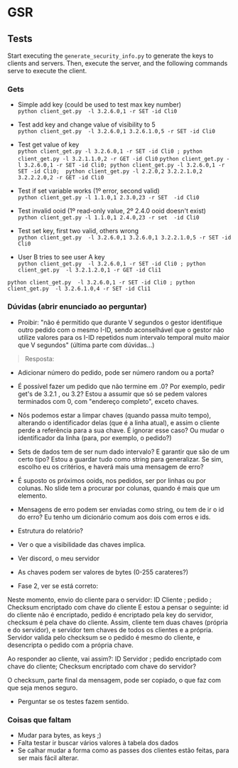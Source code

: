 # GSR

## Tests
Start executing the `generate_security_info.py` to generate the keys to clients and servers.
Then, execute the server, and the following commands serve to execute the client.

### Gets

- Simple add key (could be used to test max key number) \
`python client_get.py  -l 3.2.6.0,1 -r SET -id Cli0`

- Test add key and change value of visibility to 5 \
`python client_get.py  -l 3.2.6.0,1 3.2.6.1.0,5 -r SET -id Cli0`


- Test get value of key  \
`python client_get.py -l 3.2.6.0,1 -r SET -id Cli0 ; python client_get.py -l 3.2.1.1.0,2 -r GET -id Cli0`
`python client_get.py -l 3.2.6.0,1 -r SET -id Cli0; python client_get.py -l 3.2.6.0,1 -r SET -id Cli0;  python client_get.py -l 2.2.0,2 3.2.2.1.0,2 3.2.2.2.0,2 -r GET -id Cli0`

- Test if set variable works (1º error, second valid) \
`python client_get.py -l 1.1.0,1 2.3.0,23 -r SET  -id Cli0`

- Test invalid ooid (1º read-only value, 2º 2.4.0 ooid doesn't exist) \
`python client_get.py -l 1.1.0,1 2.4.0,23 -r set  -id Cli0`

- Test set key, first two valid, others wrong \
`python client_get.py  -l 3.2.6.0,1 3.2.6.0,1 3.2.2.1.0,5 -r SET -id Cli0`

- User B tries to see user A key \
`python client_get.py  -l 3.2.6.0,1 -r SET -id Cli0 ; python client_get.py  -l 3.2.1.2.0,1 -r GET -id Cli1`

`python client_get.py  -l 3.2.6.0,1 -r SET -id Cli0 ; python client_get.py  -l 3.2.6.1.0,4 -r SET -id Cli1`
### Dúvidas (abrir enunciado ao perguntar)

- Proibir: "não é permitido que durante V segundos o gestor identifique outro pedido com o mesmo I-ID, sendo aconselhável que o gestor não utilize valores para os I-ID repetidos num intervalo temporal muito maior que V segundos" (última parte com dúvidas...)

> Resposta:

- Adicionar número do pedido, pode ser número random ou a porta?


- É possível fazer um pedido que não termine em .0? Por exemplo, pedir get's de 3.2.1 , ou 3.2?    Estou a assumir que só se pedem valores terminados com 0, com "endereço completo", exceto chaves. 


- Nós podemos estar a limpar chaves (quando passa muito tempo), alterando o identificador delas (que é a linha atual), e assim o cliente perde a referência para a sua chave. É ignorar esse caso? Ou mudar o identificador da linha (para, por exemplo, o pedido?)

- Sets de dados tem de ser num dado intervalo? E garantir que são de um certo tipo? Estou a guardar tudo como string para generalizar. Se sim, escolho eu os critérios, e haverá mais uma mensagem de erro?

- É suposto os próximos ooids, nos pedidos, ser por linhas ou por colunas. No slide tem a procurar por colunas, quando é mais que um elemento.

- Mensagens de erro podem ser enviadas como string, ou tem de ir o id do erro? Eu tenho um dicionário comum aos dois com erros e ids.
- Estrutura do relatório?
- Ver o que a visibilidade das chaves implica.
- Ver discord, o meu servidor
- As chaves podem ser valores de bytes (0-255 carateres?)

- Fase 2, ver se está correto:

Neste momento, envio do cliente para o servidor: ID Cliente  ; pedido ; Checksum encriptado com chave do cliente
E estou a pensar o seguinte: id do cliente não é encriptado, pedido é encriptado pela key do servidor, checksum é pela chave do cliente.
Assim, cliente tem duas chaves (própria e do servidor), e servidor tem chaves de todos os clientes e a própria.
Servidor valida pelo checksum se o pedido é mesmo do cliente, e desencripta o pedido com a própria chave.

Ao responder ao cliente, vai assim?: ID Servidor ; pedido encriptado com chave do cliente; Checksum encriptado com chave do servidor?


O checksum, parte final da mensagem, pode ser copiado, o que faz com que seja menos seguro.

- Perguntar se os testes fazem sentido.

### Coisas que faltam

- Mudar para bytes, as keys ;)
- Falta testar ir buscar vários valores à tabela dos dados
- Se calhar mudar a forma como as passes dos clientes estão feitas, para ser mais fácil alterar.